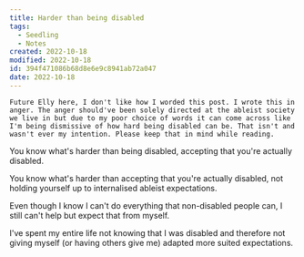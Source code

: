 ```yaml
---
title: Harder than being disabled
tags:
  - Seedling
  - Notes
created: 2022-10-18
modified: 2022-10-18
id: 394f471086b68d8e6e9c8941ab72a047
date: 2022-10-18
---
```

~~~ callout **Content warning**
Future Elly here, I don't like how I worded this post. I wrote this in anger. The anger should've been solely directed at the ableist society we live in but due to my poor choice of words it can come across like I'm being dismissive of how hard being disabled can be. That isn't and wasn't ever my intention. Please keep that in mind while reading.
~~~

You know what's harder than being disabled, accepting that you're actually disabled.

You know what's harder than accepting that you're actually disabled, not holding yourself up to internalised ableist expectations.

Even though I know I can't do everything that non-disabled people can, I still can't help but expect that from myself.

I've spent my entire life not knowing that I was disabled and therefore not giving myself (or having others give me) adapted more suited expectations.